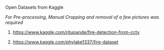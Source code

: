 Open Datasets from Kaggle

*For Pre-processing, Manual Cropping and removal of a few pictures was required*
1. https://www.kaggle.com/ritupande/fire-detection-from-cctv

2. https://www.kaggle.com/phylake1337/fire-dataset

